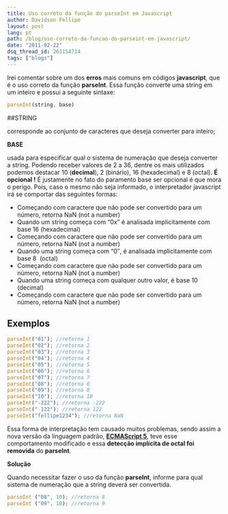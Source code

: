 ```yaml
---
title: Uso correto da função do parseInt em Javascript
author: Davidson Fellipe
layout: post
lang: pt
path: /blog/uso-correto-da-funcao-do-parseint-em-javascript/
date: "2011-02-22"
dsq_thread_id: 261154714
tags: ["blogs"]
---
```


Irei comentar sobre um dos **erros** mais comuns em códigos **javascript**, que é o uso correto da função **parseInt**. Essa função converte uma string em um inteiro e possui a seguinte sintaxe:

```javascript
parseInt(string, base)
```

##STRING

corresponde ao conjunto de caracteres que deseja converter para inteiro;

**BASE**

usada para especificar qual o sistema de numeração que deseja converter a string. Podendo receber valores de 2 a 36, dentre os mais utilizados podemos destacar 10 (**decimal**), 2 (binário), 16 (hexadecimal) e 8 (octal). **É opcional !** É justamente no fato do paramento base ser opcional é que mora o perigo. Pois, caso o mesmo não seja informado, o interpretador javascript irá se comportar das seguintes formas:

-   Começando com caractere que não pode ser convertido para um número, retorna NaN (not a number)
-   Quando um string começa com “0x” é analisada implicitamente com base 16 (hexadecimal)
-   Começando com caractere que não pode ser convertido para um número, retorna NaN (not a number)
-   Quando uma string começa com “0″, é analisada implicitamente com base 8  (octal)
-   Começando com caractere que não pode ser convertido para um número, retorna NaN (not a number)
-   Quando uma string começa com qualquer outro valor, é base 10 (decimal)
-   Começando com caractere que não pode ser convertido para um número, retorna NaN (not a number)

## Exemplos

```javascript
parseInt("01"); //retorna 1
parseInt("02"); //retorna 2
parseInt("03"); //retorna 3
parseInt("04"); //retorna 4
parseInt("05"); //retorna 5
parseInt("06"); //retorna 6
parseInt("07"); //retorna 7
parseInt("08"); //retorna 0
parseInt("09"); //retorna 0
parseInt("10"); //retorna 10
parseInt("-222"); //retorna -222
parseInt(" 122"); //retorna 122
parseInt("fellipe1234"); //retorna NaN
```

Essa forma de interpretação tem causado muitos problemas, sendo assim a nova versão da linguagem padrão, **[ECMAScript 5][1]**, teve esse comportamento modificado e essa **detecção implícita de octal foi removida** do **parseInt**.

[1]: http://ecma262-5.com/ELS5_HTML.htm#Section_15.1.2.2

**Solução**

Quando necessitar fazer o uso da função **parseInt**, informe para qual sistema de numeração que a string deverá ser convertida.

```javascript
parseInt ("08", 10); //retorna 8
parseInt ("09", 10); //retorna 9
```
